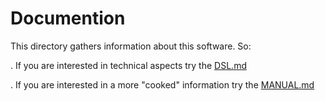 # Documention

This directory gathers information about this software. So:

. If you are interested in technical aspects try the [DSL.md](https://github.com/rafael-santiago/tulip/blob/master/doc/DSL.md)

. If you are interested in a more "cooked" information try the [MANUAL.md](https://github.com/rafael-santiago/tulip/blob/master/doc/MANUAL.md)

